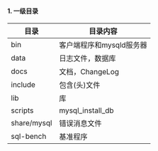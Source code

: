 #### 1. 一级目录
目录|目录内容
---|---
bin|客户端程序和mysqld服务器
data|日志文件，数据库
docs|文档，ChangeLog
include|包含(头)文件
lib|库
scripts|mysql_install_db
share/mysql|错误消息文件
sql-bench|基准程序

#### 